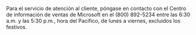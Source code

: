 <Token xmlns:xlink="http://www.w3.org/1999/xlink">Para el servicio de atención al cliente, póngase en contacto con el Centro de información de ventas de Microsoft en el (800) 892-5234 entre las 6:30 a.m. y las 5:30 p.m., hora del Pacífico, de lunes a viernes, excluidos los festivos.</Token>

<!--HONumber=Jun16_HO4-->



